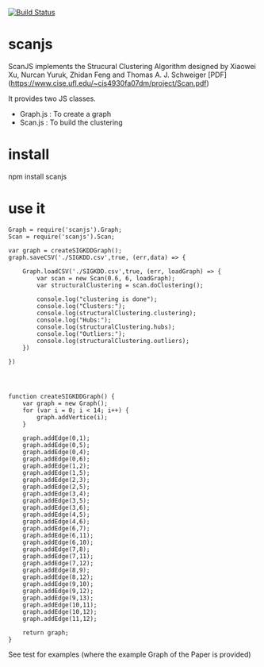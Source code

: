 [![Build Status](https://travis-ci.org/xblanc33/scanjs.svg?branch=master)](https://travis-ci.org/xblanc33/scanjs)

# scanjs
ScanJS implements the Strucural Clustering Algorithm designed by Xiaowei Xu, Nurcan Yuruk, Zhidan Feng and Thomas A. J. Schweiger [PDF] (https://www.cise.ufl.edu/~cis4930fa07dm/project/Scan.pdf)

It provides two JS classes.

* Graph.js : To create a graph
* Scan.js : To build the clustering


# install

npm install scanjs


# use it

~~~~
Graph = require('scanjs').Graph;
Scan = require('scanjs').Scan;

var graph = createSIGKDDGraph();
graph.saveCSV('./SIGKDD.csv',true, (err,data) => {

	Graph.loadCSV('./SIGKDD.csv',true, (err, loadGraph) => {
		var scan = new Scan(0.6, 6, loadGraph);
		var structuralClustering = scan.doClustering();

		console.log("clustering is done");
		console.log("Clusters:");
		console.log(structuralClustering.clustering);
		console.log("Hubs:");
		console.log(structuralClustering.hubs);
		console.log("Outliers:");
		console.log(structuralClustering.outliers);
	})

})




function createSIGKDDGraph() {
	var graph = new Graph();
	for (var i = 0; i < 14; i++) {
		graph.addVertice(i);
	}
	
	graph.addEdge(0,1);
	graph.addEdge(0,5);
	graph.addEdge(0,4);
	graph.addEdge(0,6);
	graph.addEdge(1,2);
	graph.addEdge(1,5);
	graph.addEdge(2,3);
	graph.addEdge(2,5);
	graph.addEdge(3,4);
	graph.addEdge(3,5);
	graph.addEdge(3,6);
	graph.addEdge(4,5);
	graph.addEdge(4,6);
	graph.addEdge(6,7);
	graph.addEdge(6,11);
	graph.addEdge(6,10);
	graph.addEdge(7,8);
	graph.addEdge(7,11);
	graph.addEdge(7,12);
	graph.addEdge(8,9);
	graph.addEdge(8,12);
	graph.addEdge(9,10);
	graph.addEdge(9,12);
	graph.addEdge(9,13);
	graph.addEdge(10,11);
	graph.addEdge(10,12);
	graph.addEdge(11,12);

	return graph;
}
~~~~

See test for examples (where the example Graph of the Paper is provided)
